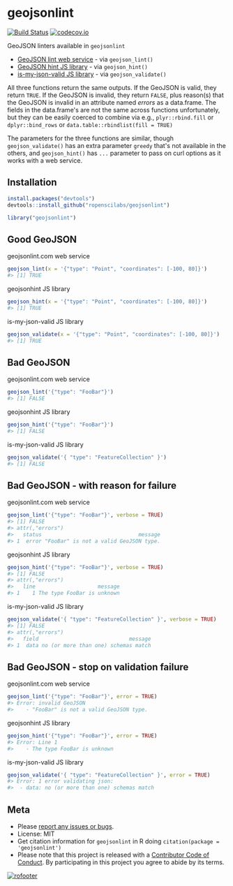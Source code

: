 geojsonlint
===========



[![Build Status](https://api.travis-ci.org/ropenscilabs/geojsonlint.png)](https://travis-ci.org/ropenscilabs/geojsonlint)
[![codecov.io](https://codecov.io/github/ropenscilabs/geojsonlint/coverage.svg?branch=master)](https://codecov.io/github/ropenscilabs/geojsonlint?branch=master)

GeoJSON linters available in `geojsonlint`

* [GeoJSON lint web service](http://geojsonlint.com/) - via `geojson_lint()`
* [GeoJSON hint JS library](https://www.npmjs.com/package/geojsonhint) - via `geojson_hint()`
* [is-my-json-valid JS library](https://www.npmjs.com/package/is-my-json-valid) - via `geojson_validate()`

All three functions return the same outputs. If the GeoJSON is valid, they return `TRUE`. 
If the GeoJSON is invalid, they return `FALSE`, plus reason(s) that the GeoJSON is invalid
in an attribute named _errors_ as a data.frame. The fields in the data.frame's are not 
the same across functions unfortunately, but they can be easily coerced to combine via
e.g., `plyr::rbind.fill` or `dplyr::bind_rows` or `data.table::rbindlist(fill = TRUE)`

The parameters for the three functions are similar, though `geojson_validate()` has an 
extra parameter `greedy` that's not available in the others, and `geojson_hint()` has
`...` parameter to pass on curl options as it works with a web service.

## Installation


```r
install.packages("devtools")
devtools::install_github("ropenscilabs/geojsonlint")
```


```r
library("geojsonlint")
```

## Good GeoJSON

geojsonlint.com web service


```r
geojson_lint(x = '{"type": "Point", "coordinates": [-100, 80]}')
#> [1] TRUE
```

geojsonhint JS library


```r
geojson_hint(x = '{"type": "Point", "coordinates": [-100, 80]}')
#> [1] TRUE
```

is-my-json-valid JS library


```r
geojson_validate(x = '{"type": "Point", "coordinates": [-100, 80]}')
#> [1] TRUE
```

## Bad GeoJSON

geojsonlint.com web service


```r
geojson_lint('{"type": "FooBar"}')
#> [1] FALSE
```

geojsonhint JS library


```r
geojson_hint('{"type": "FooBar"}')
#> [1] FALSE
```

is-my-json-valid JS library


```r
geojson_validate('{ "type": "FeatureCollection" }')
#> [1] FALSE
```

## Bad GeoJSON - with reason for failure

geojsonlint.com web service


```r
geojson_lint('{"type": "FooBar"}', verbose = TRUE)
#> [1] FALSE
#> attr(,"errors")
#>   status                               message
#> 1  error "FooBar" is not a valid GeoJSON type.
```

geojsonhint JS library


```r
geojson_hint('{"type": "FooBar"}', verbose = TRUE)
#> [1] FALSE
#> attr(,"errors")
#>   line                    message
#> 1    1 The type FooBar is unknown
```

is-my-json-valid JS library


```r
geojson_validate('{ "type": "FeatureCollection" }', verbose = TRUE)
#> [1] FALSE
#> attr(,"errors")
#>   field                             message
#> 1  data no (or more than one) schemas match
```

## Bad GeoJSON - stop on validation failure

geojsonlint.com web service


```r
geojson_lint('{"type": "FooBar"}', error = TRUE)
#> Error: invalid GeoJSON 
#>    - "FooBar" is not a valid GeoJSON type.
```

geojsonhint JS library


```r
geojson_hint('{"type": "FooBar"}', error = TRUE)
#> Error: Line 1
#>    - The type FooBar is unknown
```

is-my-json-valid JS library


```r
geojson_validate('{ "type": "FeatureCollection" }', error = TRUE)
#> Error: 1 error validating json:
#> 	- data: no (or more than one) schemas match
```

## Meta

* Please [report any issues or bugs](https://github.com/ropenscilabs/geojsonlint/issues).
* License: MIT
* Get citation information for `geojsonlint` in R doing `citation(package = 'geojsonlint')`
* Please note that this project is released with a [Contributor Code of Conduct](CONDUCT.md). By participating in this project you agree to abide by its terms.

[![rofooter](http://ropensci.org/public_images/github_footer.png)](http://ropensci.org)
